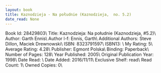 ```yaml
---
layout: book
title: Kaznodzieja - Na południe (Kaznodzieja,  no. 5.2)
date_read: None
---
```


Book Id: 28429803\ 
Title: Kaznodzieja: Na południe (Kaznodzieja, #5.2)\ 
Author: Garth Ennis\ 
Author l-f: Ennis, Garth\ 
Additional Authors: Steve Dillon, Maciek Drewnowski\ 
ISBN: 8323791597\ 
ISBN13: \ 
My Rating: 5\ 
Average Rating: 4.28\ 
Publisher: Egmont Polska\ 
Binding: Paperback\ 
Number of Pages: 128\ 
Year Published: 2005\ 
Original Publication Year: 1998\ 
Date Read: \ 
Date Added: 2016/11/11\ 
Exclusive Shelf: read\ 
Read Count: 1\ 
Owned Copies: 0\ 

